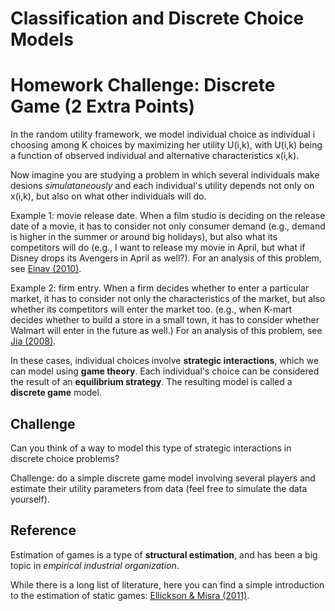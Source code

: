# Classification and Discrete Choice Models
# Homework Challenge: Discrete Game (2 Extra Points)

In the random utility framework, we model individual choice as individual i choosing among K choices by maximizing her utility U(i,k), with U(i,k) being a function of observed individual and alternative characteristics x(i,k).

Now imagine you are studying a problem in which several individuals make desions *simulataneously* and each individual's utility depends not only on x(i,k), but also on what other individuals will do.

Example 1: movie release date. When a film studio is deciding on the release date of a movie, it has to consider not only consumer demand (e.g., demand is higher in the summer or around big holidays), but also what its competitors will do (e.g., I want to release my movie in April, but what if Disney drops its Avengers in April as well?). For an analysis of this problem, see [Einav (2010)](https://github.com/jiamingmao/data-analysis/tree/master/Materials/Dynamic%20Structural%20Models).

Example 2: firm entry. When a firm decides whether to enter a particular market, it has to consider not only the characteristics of the market, but also whether its competitors will enter the market too. (e.g., when K-mart decides whether to build a store in a small town, it has to consider whether Walmart will enter in the future as well.) For an analysis of this problem, see [Jia (2008)](https://github.com/jiamingmao/data-analysis/tree/master/Materials/Dynamic%20Structural%20Models).

In these cases, individual choices involve **strategic interactions**, which we can model using **game theory**. Each individual's choice can be considered the result of an **equilibrium strategy**. The resulting model is called a **discrete game** model.

## Challenge

Can you think of a way to model this type of strategic interactions in discrete choice problems?

Challenge: do a simple discrete game model involving several players and estimate their utility parameters from data (feel free to simulate the data yourself).

## Reference

Estimation of games is a type of **structural estimation**, and has been a big topic in *empirical industrial organization*.

While there is a long list of literature, here you can find a simple introduction to the estimation of static games: [Ellickson & Misra (2011)](https://github.com/jiamingmao/data-analysis/tree/master/Materials/Dynamic%20Structural%20Models).

